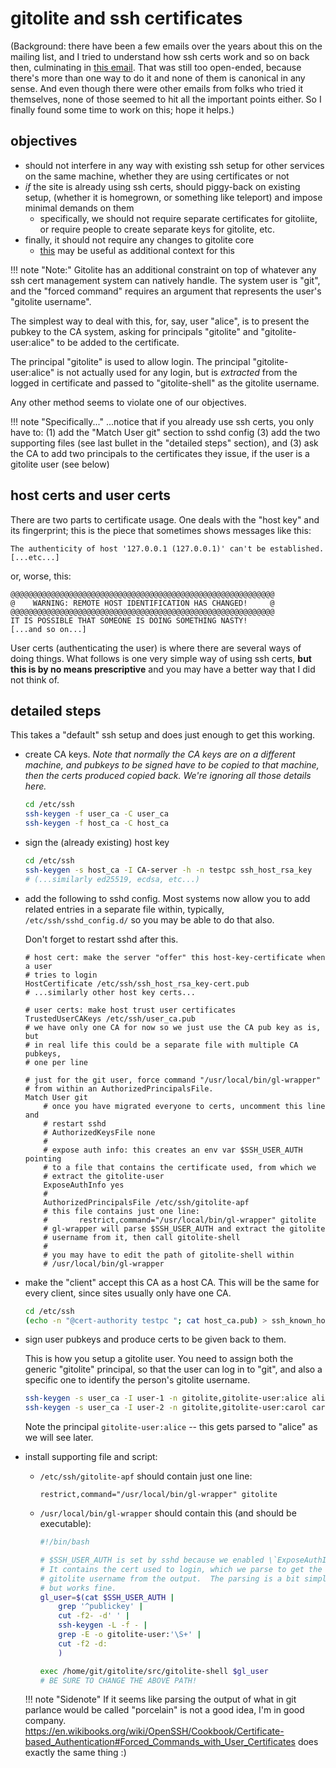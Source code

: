 # gitolite and ssh certificates

(Background: there have been a few emails over the years about this on the
mailing list, and I tried to understand how ssh certs work and so on back
then, culminating in [this
email](https://groups.google.com/g/gitolite/c/XouuE3s3DMs/m/6_HbGJKzAgAJ).
That was still too open-ended, because there's more than one way to do it and
none of them is canonical in any sense.  And even though there were other
emails from folks who tried it themselves, none of those seemed to hit all the
important points either.  So I finally found some time to work on this; hope
it helps.)

## objectives

-   should not interfere in any way with existing ssh setup for other services
    on the same machine, whether they are using certificates or not
-   *if* the site is already using ssh certs, should piggy-back on existing
    setup, (whether it is homegrown, or something like teleport) and impose
    minimal demands on them
    -   specifically, we should not require separate certificates for
        gitoliite, or require people to create separate keys for gitolite, etc.
-   finally, it should not require any changes to gitolite core
    -   [this](https://gitolite.com/gitolite/ssh.html#but-but-you-have-all-that-ssh-stuff-in-gitolite)
        may be useful as additional context for this

!!! note "Note:"
    Gitolite has an additional constraint on top of whatever any ssh cert
    management system can natively handle.  The system user is "git", and the
    "forced command" requires an argument that represents the user's "gitolite
    username".

The simplest way to deal with this, for, say, user "alice", is to present the
pubkey to the CA system, asking for principals "gitolite" and
"gitolite-user:alice" to be added to the certificate.

The principal "gitolite" is used to allow login.  The principal
"gitolite-user:alice" is not actually used for any login, but is *extracted*
from the logged in certificate and passed to "gitolite-shell" as the gitolite
username.

Any other method seems to violate one of our objectives.

!!! note "Specifically..."
    ...notice that if you already use ssh certs, you only have to:
    (1) add the "Match User git" section to sshd config
    (3) add the two supporting files (see last bullet in the "detailed steps" section), and
    (3) ask the CA to add two principals to the certificates they issue, if
    the user is a gitolite user (see below)

## host certs and user certs

There are two parts to certificate usage.  One deals with the "host key" and
its fingerprint; this is the piece that sometimes shows messages like this:

    The authenticity of host '127.0.0.1 (127.0.0.1)' can't be established.
    [...etc...]

or, worse, this:

    @@@@@@@@@@@@@@@@@@@@@@@@@@@@@@@@@@@@@@@@@@@@@@@@@@@@@@@@@@@
    @    WARNING: REMOTE HOST IDENTIFICATION HAS CHANGED!     @
    @@@@@@@@@@@@@@@@@@@@@@@@@@@@@@@@@@@@@@@@@@@@@@@@@@@@@@@@@@@
    IT IS POSSIBLE THAT SOMEONE IS DOING SOMETHING NASTY!
    [...and so on...]

User certs (authenticating the user) is where there are several ways of doing
things.  What follows is one very simple way of using ssh certs, **but this is
by no means prescriptive** and you may have a better way that I did not think
of.

## detailed steps

This takes a "default" ssh setup and does just enough to get this working.

-   create CA keys.  *Note that normally the CA keys are on a different
    machine, and pubkeys to be signed have to be copied to that machine, then
    the certs produced copied back.  We're ignoring all those details here.*

    ```bash
    cd /etc/ssh
    ssh-keygen -f user_ca -C user_ca
    ssh-keygen -f host_ca -C host_ca
    ```

-   sign the (already existing) host key

    ```bash
    cd /etc/ssh
    ssh-keygen -s host_ca -I CA-server -h -n testpc ssh_host_rsa_key
    # (...similarly ed25519, ecdsa, etc...)
    ```

-   add the following to sshd config.  Most systems now allow you to add
    related entries in a separate file within, typically,
    `/etc/ssh/sshd_config.d/` so you may be able to do that also.

    Don't forget to restart sshd after this.

    ```sshdconfig
    # host cert: make the server "offer" this host-key-certificate when a user
    # tries to login
    HostCertificate /etc/ssh/ssh_host_rsa_key-cert.pub
    # ...similarly other host key certs...

    # user certs: make host trust user certificates
    TrustedUserCAKeys /etc/ssh/user_ca.pub
    # we have only one CA for now so we just use the CA pub key as is, but
    # in real life this could be a separate file with multiple CA pubkeys,
    # one per line

    # just for the git user, force command "/usr/local/bin/gl-wrapper"
    # from within an AuthorizedPrincipalsFile.
    Match User git
        # once you have migrated everyone to certs, uncomment this line and
        # restart sshd
        # AuthorizedKeysFile none
        #
        # expose auth info: this creates an env var $SSH_USER_AUTH pointing
        # to a file that contains the certificate used, from which we
        # extract the gitolite-user
        ExposeAuthInfo yes
        #
        AuthorizedPrincipalsFile /etc/ssh/gitolite-apf
        # this file contains just one line:
        #       restrict,command="/usr/local/bin/gl-wrapper" gitolite
        # gl-wrapper will parse $SSH_USER_AUTH and extract the gitolite
        # username from it, then call gitolite-shell
        #
        # you may have to edit the path of gitolite-shell within
        # /usr/local/bin/gl-wrapper
    ```

-   make the "client" accept this CA as a host CA.  This will be the same for
    every client, since sites usually only have one CA.

    ```bash
    cd /etc/ssh
    (echo -n "@cert-authority testpc "; cat host_ca.pub) > ssh_known_hosts
    ```

-   sign user pubkeys and produce certs to be given back to them.

    This is how you setup a gitolite user.  You need to assign both the
    generic "gitolite" principal, so that the user can log in to "git", and
    also a specific one to identify the person's gitolite username.

    ```bash
    ssh-keygen -s user_ca -I user-1 -n gitolite,gitolite-user:alice alice.pub
    ssh-keygen -s user_ca -I user-2 -n gitolite,gitolite-user:carol carol.pub
    ```

    Note the principal `gitolite-user:alice` -- this gets parsed to "alice" as
    we will see later.

-   install supporting file and script:

    -   `/etc/ssh/gitolite-apf` should contain just one line:

        ```sshconfig
        restrict,command="/usr/local/bin/gl-wrapper" gitolite
        ```

    -   `/usr/local/bin/gl-wrapper` should contain this (and should be
        executable):

        ```bash
        #!/bin/bash

        # $SSH_USER_AUTH is set by sshd because we enabled \`ExposeAuthInfo\`.
        # It contains the cert used to login, which we parse to get the
        # gitolite username from the output.  The parsing is a bit simplistic
        # but works fine.
        gl_user=$(cat $SSH_USER_AUTH |
            grep '^publickey' |
            cut -f2- -d' ' |
            ssh-keygen -L -f - |
            grep -E -o gitolite-user:'\S+' |
            cut -f2 -d:
            )

        exec /home/git/gitolite/src/gitolite-shell $gl_user
        # BE SURE TO CHANGE THE ABOVE PATH!
        ```

    !!! note "Sidenote"
        If it seems like parsing the output of what in git parlance would be
        called "porcelain" is not a good idea, I'm in good company.
        <https://en.wikibooks.org/wiki/OpenSSH/Cookbook/Certificate-based_Authentication#Forced_Commands_with_User_Certificates>
        does exactly the same thing :)
